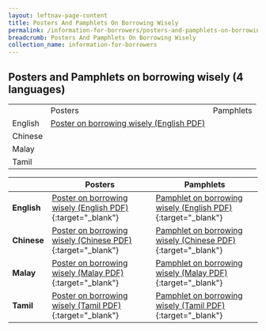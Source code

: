 ```yaml
---
layout: leftnav-page-content
title: Posters And Pamphlets On Borrowing Wisely
permalink: /information-for-borrowers/posters-and-pamphlets-on-borrowing-wisely/
breadcrumb: Posters And Pamphlets On Borrowing Wisely
collection_name: information-for-borrowers
---
```


Posters and Pamphlets on borrowing wisely (4 languages)
---

<table>
  <tr>
    <td></td>
    <td>Posters</td>
    <td>Pamphlets</td>
  </tr>
   <tr>
    <td>English</td>
     <td><a href="/files/PosteronborrowingwiselyEnglish.pdf">Poster on borrowing wisely (English PDF)</a></td>
    <td></td>
  </tr>
   <tr>
    <td>Chinese</td>
    <td></td>
    <td></td>
  </tr>
  <tr>
    <td>Malay</td>
    <td></td>
    <td></td>
  </tr>
  <tr>
    <td>Tamil</td>
    <td></td>
    <td></td>
  </tr>
</table>

|       |Posters|Pamphlets|
|-------|-------|---------
|**English**|[Poster on borrowing wisely (English PDF)](/files/PosteronborrowingwiselyEnglish.pdf){:target="_blank"}|[Pamphlet on borrowing wisely (English PDF)](/files/PamphletonborrowingwiselyEnglish.pdf){:target="_blank"}|
|**Chinese**|[Poster on borrowing wisely (Chinese PDF)](/files/PosteronborrowingwiselyChinese.pdf){:target="_blank"}|[Pamphlet on borrowing wisely (Chinese PDF)](/files/PamphletonborrowingwiselyChinese.pdf){:target="_blank"}|
|**Malay**|[Poster on borrowing wisely (Malay PDF)](/files/PosteronborrowingwiselyMalay.pdf){:target="_blank"}|[Pamphlet on borrowing wisely (Malay PDF)](/files/PamphletonborrowingwiselyMalay.pdf){:target="_blank"}|
|**Tamil**|[Poster on borrowing wisely (Tamil PDF)](/files/PosteronborrowingwiselyTamil.pdf){:target="_blank"}|[Pamphlet on borrowing wisely (Tamil PDF)](/files/PamphletonborrowingwiselyTamil.pdf){:target="_blank"}|

